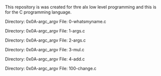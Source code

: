 This repository is was created for thre alx low level programming and this is for the C programming language.

Directory: 0x0A-argc_argv
File: 0-whatsmyname.c

Directory: 0x0A-argc_argv
File: 1-args.c

Directory: 0x0A-argc_argv
File: 2-args.c

Directory: 0x0A-argc_argv
File: 3-mul.c

Directory: 0x0A-argc_argv
File: 4-add.c


Directory: 0x0A-argc_argv
File: 100-change.c
